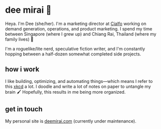 # dee mirai 👋
Heya. I'm Dee (she/her). I'm a marketing director at [Cialfo](http://cialfo.co/) working on demand generation, operations, and product marketing. I spend my time between Singapore (where I grew up) and Chiang Rai, Thailand (where my family lives) 🙌 

I'm a roguelike/lite nerd, speculative fiction writer, and I'm constantly hopping between a half-dozen somewhat completed side projects. 

## how i work
I like building, optimizing, and automating things—which means I refer to this [xkcd](https://xkcd.com/1205/) a lot. I doodle and write a lot of notes on paper to untangle my brain 🖌 Hopefully, this results in me being more organized.

## get in touch
My personal site is [deemirai.com](deemirai.com) (currently under maintenance).
